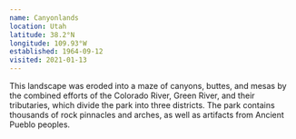 ```yaml
---
name: Canyonlands
location: Utah
latitude: 38.2°N
longitude: 109.93°W
established: 1964-09-12
visited: 2021-01-13
---
```


This landscape was eroded into a maze of canyons, buttes, and mesas by the combined efforts of the Colorado River, Green River, and their tributaries, which divide the park into three districts. The park contains thousands of rock pinnacles and arches, as well as artifacts from Ancient Pueblo peoples.
